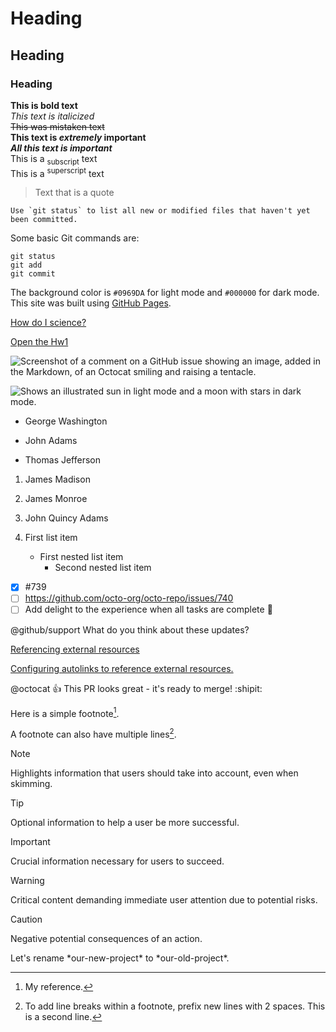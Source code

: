 # Heading
## Heading
### Heading
**This is bold text**  
_This text is italicized_  
~~This was mistaken text~~  
**This text is _extremely_ important**  
***All this text is important***  
This is a <sub>subscript</sub> text  
This is a <sup>superscript</sup> text  
> Text that is a quote

    Use `git status` to list all new or modified files that haven't yet been committed.
Some basic Git commands are:
```
git status
git add
git commit
```
The background color is `#0969DA` for light mode and `#000000` for dark mode.  
This site was built using [GitHub Pages](https://pages.github.com/).  

[How do I science?](#how-do-i-science)

[Open the Hw1](./hw1.md)

![Screenshot of a comment on a GitHub issue showing an image, added in the Markdown, of an Octocat smiling and raising a tentacle.](https://myoctocat.com/assets/images/base-octocat.svg)

<picture>
  <source media="(prefers-color-scheme: dark)" srcset="https://user-images.githubusercontent.com/25423296/163456776-7f95b81a-f1ed-45f7-b7ab-8fa810d529fa.png">
  <source media="(prefers-color-scheme: light)" srcset="https://user-images.githubusercontent.com/25423296/163456779-a8556205-d0a5-45e2-ac17-42d089e3c3f8.png">
  <img alt="Shows an illustrated sun in light mode and a moon with stars in dark mode." src="https://user-images.githubusercontent.com/25423296/163456779-a8556205-d0a5-45e2-ac17-42d089e3c3f8.png">
</picture>

- George Washington
* John Adams
+ Thomas Jefferson

1. James Madison
1. James Monroe
1. John Quincy Adams


1. First list item
    - First nested list item
        - Second nested list item

- [x] #739
- [ ] https://github.com/octo-org/octo-repo/issues/740
- [ ] Add delight to the experience when all tasks are complete :tada:

@github/support What do you think about these updates?

[Referencing external resources](#referencing-external-resources)

[Configuring autolinks to reference external resources.](https://github.com)

@octocat :+1: This PR looks great - it's ready to merge! :shipit:

Here is a simple footnote[^1].

A footnote can also have multiple lines[^2].

[^1]: My reference.
[^2]: To add line breaks within a footnote, prefix new lines with 2 spaces.
This is a second line.

> [!NOTE]
> Highlights information that users should take into account, even when skimming.

> [!TIP]
> Optional information to help a user be more successful.

> [!IMPORTANT]
> Crucial information necessary for users to succeed.

> [!WARNING]
> Critical content demanding immediate user attention due to potential risks.

> [!CAUTION]
> Negative potential consequences of an action.

<!-- This content will not appear in the rendered Markdown -->

Let's rename \*our-new-project\* to \*our-old-project\*.